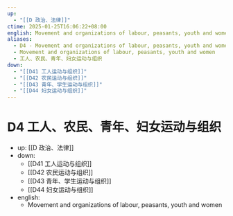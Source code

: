 ```yaml
---
up:
  - "[[D 政治、法律]]"
ctime: 2025-01-25T16:06:22+08:00
english: Movement and organizations of labour, peasants, youth and women
aliases:
  - D4 - Movement and organizations of labour, peasants, youth and women
  - Movement and organizations of labour, peasants, youth and women
  - 工人、农民、青年、妇女运动与组织
down:
  - "[[D41 工人运动与组织]]"
  - "[[D42 农民运动与组织]]"
  - "[[D43 青年、学生运动与组织]]"
  - "[[D44 妇女运动与组织]]"
---
```


# D4 工人、农民、青年、妇女运动与组织

- up: [[D 政治、法律]]
- down:
	- [[D41 工人运动与组织]]
	- [[D42 农民运动与组织]]
	- [[D43 青年、学生运动与组织]]
	- [[D44 妇女运动与组织]]
- english:
	- Movement and organizations of labour, peasants, youth and women
